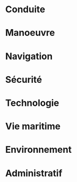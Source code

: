 ﻿---
niveaux: [Niveau-1]
tags: []
author: Teebo
prevision: true
semaine: stage 1 semaine à terre
previsionnels:
  - 
planning:
    jour_01: &id001
      00_nom: Samedi
      01_matin:
      -
      02_aprèsmidi:
      -
      03_soir:
      -
      04_conduite:
      -
      05_manoeuvre:
      -
      06_navigation:
      -
      07_sécurité:
      -
      08_technologie:
      -
      09_viemaritime:
      -
      10_environnement:
      -
      11_administratif:
      -  
    jour_02:
      <<: *id001
      00_nom: Dimanche
    jour_03:
      <<: *id001
      00_nom: Lundi
    jour_04:
      <<: *id001
      00_nom: Mardi
    jour_05:
      <<: *id001
      00_nom: Mercredi
    jour_06:
      <<: *id001
      00_nom: Jeudi
    jour_07:
      <<: *id001
      00_nom: Vendredi
---
<!--more-->
# Conduite

# Manoeuvre

# Navigation

# Sécurité

# Technologie

# Vie maritime

# Environnement

# Administratif
